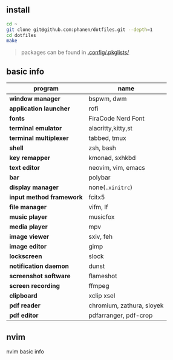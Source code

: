 ## install

```bash
cd ~
git clone git@github.com:phanen/dotfiles.git --depth=1
cd dotfiles
make
```

> packages can be found in [.config/.pkglists/](.config/.pkglists/)

## basic info

| program                    | name                      |
| -------------------------- | ------------------------- |
| **window manager**         | bspwm, dwm                |
| **application launcher**   | rofi                      |
| **fonts**                  | FiraCode Nerd Font        |
| **terminal emulator**      | alacritty,kitty,st        |
| **terminal multiplexer**   | tabbed, tmux              |
| **shell**                  | zsh, bash                 |
| **key remapper**           | kmonad, sxhkbd            |
| **text editor**            | neovim, vim, emacs        |
| **bar**                    | polybar                   |
| **display manager**        | none(`.xinitrc`)          |
| **input method framework** | fcitx5                    |
| **file manager**           | vifm, lf                  |
| **music player**           | musicfox                  |
| **media player**           | mpv                       |
| **image viewer**           | sxiv, feh                 |
| **image editor**           | gimp                      |
| **lockscreen**             | slock                     |
| **notification daemon**    | dunst                     |
| **screenshot software**    | flameshot                 |
| **screen recording**       | ffmpeg                    |
| **clipboard**              | xclip xsel                |
| **pdf reader**             | chromium, zathura, sioyek |
| **pdf editor**             | pdfarranger, pdf-crop     |

## nvim

nvim basic info
